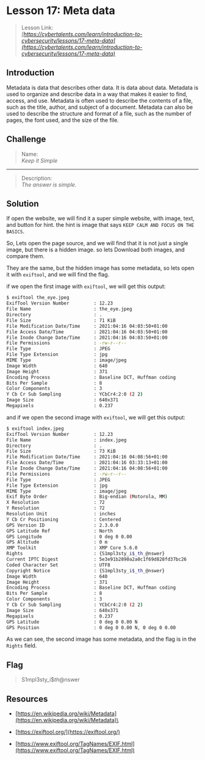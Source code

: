 # Lesson 17: Meta data

> Lesson Link:\
> *[https://cybertalents.com/learn/introduction-to-cybersecurity/lessons/17-meta-data](https://cybertalents.com/learn/introduction-to-cybersecurity/lessons/17-meta-data)*

## Introduction

Metadata is data that describes other data. It is data about data. Metadata is used to organize and describe data in a way that makes it easier to find, access, and use. Metadata is often used to describe the contents of a file, such as the title, author, and subject of a document. Metadata can also be used to describe the structure and format of a file, such as the number of pages, the font used, and the size of the file.

## Challenge

> Name:\
> *Keep it Simple*

---

> Description:\
> *The answer is simple.*

## Solution

If open the website, we will find it a super simple website, with image, text, and button for hint. the hint is image that says `KEEP CALM AND FOCUS ON THE BASICS`.

So, Lets open the page source, and we will find that it is not just a single image, but there is a hidden image. so lets Download both images, and compare them.

They are the same, but the hidden image has some metadata, so lets open it with `exiftool`, and we will find the flag.

if we open the first image with `exiftool`, we will get this output:

```bash
$ exiftool the_eye.jpeg 
ExifTool Version Number         : 12.23
File Name                       : the_eye.jpeg
Directory                       : .
File Size                       : 71 KiB
File Modification Date/Time     : 2021:04:16 04:03:50+01:00
File Access Date/Time           : 2021:04:16 04:03:50+01:00
File Inode Change Date/Time     : 2021:04:16 04:03:50+01:00
File Permissions                : -rw-r--r--
File Type                       : JPEG
File Type Extension             : jpg
MIME Type                       : image/jpeg
Image Width                     : 640
Image Height                    : 371
Encoding Process                : Baseline DCT, Huffman coding
Bits Per Sample                 : 8
Color Components                : 3
Y Cb Cr Sub Sampling            : YCbCr4:2:0 (2 2)
Image Size                      : 640x371
Megapixels                      : 0.237
```

and if we open the second image with `exiftool`, we will get this output:

```bash
$ exiftool index.jpeg 
ExifTool Version Number         : 12.23
File Name                       : index.jpeg
Directory                       : .
File Size                       : 73 KiB
File Modification Date/Time     : 2021:04:16 04:08:56+01:00
File Access Date/Time           : 2021:04:16 03:33:13+01:00
File Inode Change Date/Time     : 2021:04:16 04:08:56+01:00
File Permissions                : -rw-r--r--
File Type                       : JPEG
File Type Extension             : jpg
MIME Type                       : image/jpeg
Exif Byte Order                 : Big-endian (Motorola, MM)
X Resolution                    : 72
Y Resolution                    : 72
Resolution Unit                 : inches
Y Cb Cr Positioning             : Centered
GPS Version ID                  : 2.3.0.0
GPS Latitude Ref                : North
GPS Longitude                   : 0 deg 0 0.00
GPS Altitude                    : 0 m
XMP Toolkit                     : XMP Core 5.6.0
Rights                          : {S1mpl3sty_i$_th_@nswer}
Current IPTC Digest             : 5e3e91b2890a2a0c1f69d828fd37bc26
Coded Character Set             : UTF8
Copyright Notice                : {S1mpl3sty_i$_th_@nswer}
Image Width                     : 640
Image Height                    : 371
Encoding Process                : Baseline DCT, Huffman coding
Bits Per Sample                 : 8
Color Components                : 3
Y Cb Cr Sub Sampling            : YCbCr4:2:0 (2 2)
Image Size                      : 640x371
Megapixels                      : 0.237
GPS Latitude                    : 0 deg 0 0.00 N
GPS Position                    : 0 deg 0 0.00 N, 0 deg 0 0.00
```

As we can see, the second image has some metadata, and the flag is in the `Rights` field.

## Flag

> S1mpl3sty_i$_th_@nswer

## Resources

- [https://en.wikipedia.org/wiki/Metadata](https://en.wikipedia.org/wiki/Metadata)\

- [https://exiftool.org/](https://exiftool.org/)

- [https://www.exiftool.org/TagNames/EXIF.html](https://www.exiftool.org/TagNames/EXIF.html)
